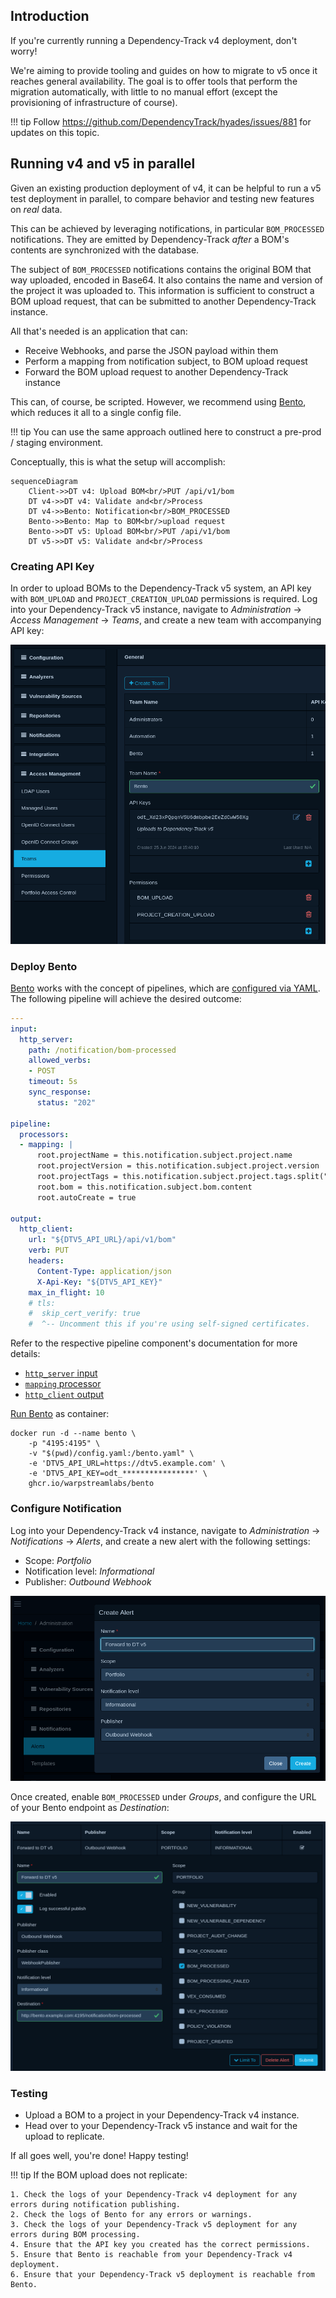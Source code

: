 ## Introduction

If you're currently running a Dependency-Track v4 deployment, don't worry!

We're aiming to provide tooling and guides on how to migrate to v5 once it reaches general availability.
The goal is to offer tools that perform the migration automatically, with little to no manual effort
(except the provisioning of infrastructure of course).

!!! tip
    Follow <https://github.com/DependencyTrack/hyades/issues/881> for updates on this topic.

## Running v4 and v5 in parallel

Given an existing production deployment of v4, it can be helpful to run a v5 test deployment in parallel,
to compare behavior and testing new features on *real* data.

This can be achieved by leveraging notifications, in particular `BOM_PROCESSED` notifications.
They are emitted by Dependency-Track *after* a BOM's contents are synchronized with the database.

The subject of `BOM_PROCESSED` notifications contains the original BOM that way uploaded, encoded in Base64.
It also contains the name and version of the project it was uploaded to. This information is sufficient to 
construct a BOM upload request, that can be submitted to another Dependency-Track instance.

All that's needed is an application that can:

* Receive Webhooks, and parse the JSON payload within them
* Perform a mapping from notification subject, to BOM upload request
* Forward the BOM upload request to another Dependency-Track instance

This can, of course, be scripted. However, we recommend using [Bento], which reduces it all to a single config file.

!!! tip
    You can use the same approach outlined here to construct a pre-prod / staging environment.

Conceptually, this is what the setup will accomplish:

```mermaid
sequenceDiagram
    Client->>DT v4: Upload BOM<br/>PUT /api/v1/bom
    DT v4->>DT v4: Validate and<br/>Process
    DT v4->>Bento: Notification<br/>BOM_PROCESSED
    Bento->>Bento: Map to BOM<br/>upload request
    Bento->>DT v5: Upload BOM<br/>PUT /api/v1/bom
    DT v5->>DT v5: Validate and<br/>Process
```

<!-- TODO: Port instructions from https://github.com/DependencyTrack/hyades/blob/main/scripts/benthos/README.md -->

### Creating API Key

In order to upload BOMs to the Dependency-Track v5 system, an API key with `BOM_UPLOAD` and `PROJECT_CREATION_UPLOAD`
permissions is required. Log into your Dependency-Track v5 instance, navigate to *Administration* -> *Access Management*
-> *Teams*, and create a new team with accompanying API key:

![Creating an API key for Bento in Dependency-Track v5](../images/getting-started/migrating-from-v4_bento-api-key.png)

### Deploy Bento

[Bento] works with the concept of pipelines, which are [configured via YAML](https://warpstreamlabs.github.io/bento/docs/configuration/about).  
The following pipeline will achieve the desired outcome:

```yaml linenums="1"
---
input:
  http_server:
    path: /notification/bom-processed
    allowed_verbs:
    - POST
    timeout: 5s
    sync_response:
      status: "202"

pipeline:
  processors:
  - mapping: |
      root.projectName = this.notification.subject.project.name
      root.projectVersion = this.notification.subject.project.version
      root.projectTags = this.notification.subject.project.tags.split(",").catch([]).map_each(tag -> {"name": tag})
      root.bom = this.notification.subject.bom.content
      root.autoCreate = true

output:
  http_client:
    url: "${DTV5_API_URL}/api/v1/bom"
    verb: PUT
    headers:
      Content-Type: application/json
      X-Api-Key: "${DTV5_API_KEY}"
    max_in_flight: 10
    # tls:
    #  skip_cert_verify: true
    #  ^-- Uncomment this if you're using self-signed certificates.
```

Refer to the respective pipeline component's documentation for more details:

* [`http_server` input](https://warpstreamlabs.github.io/bento/docs/components/inputs/http_server)
* [`mapping` processor](https://warpstreamlabs.github.io/bento/docs/components/processors/mapping)
* [`http_client` output](https://warpstreamlabs.github.io/bento/docs/components/outputs/http_client)

[Run Bento](https://github.com/warpstreamlabs/bento?tab=readme-ov-file#run) as container:

```shell linenums="1"
docker run -d --name bento \
    -p "4195:4195" \
    -v "$(pwd)/config.yaml:/bento.yaml" \
    -e 'DTV5_API_URL=https://dtv5.example.com' \
    -e 'DTV5_API_KEY=odt_****************' \
    ghcr.io/warpstreamlabs/bento
```

### Configure Notification

Log into your Dependency-Track v4 instance, navigate to *Administration* -> *Notifications* -> *Alerts*,
and create a new alert with the following settings:

* Scope: *Portfolio*
* Notification level: *Informational*
* Publisher: *Outbound Webhook*

![Creating a new alert in Dependency-Track v4](../images/getting-started/migrating-from-v4_create-alert.png)

Once created, enable `BOM_PROCESSED` under *Groups*, and configure the URL of your Bento endpoint as *Destination*:

![Configuring the alert in Dependency-Track v4](../images/getting-started/migrating-from-v4_configure-alert.png)

### Testing

* Upload a BOM to a project in your Dependency-Track v4 instance.
* Head over to your Dependency-Track v5 instance and wait for the upload to replicate.

If all goes well, you're done! Happy testing!

!!! tip
    If the BOM upload does not replicate:
    
    1. Check the logs of your Dependency-Track v4 deployment for any errors during notification publishing.
    2. Check the logs of Bento for any errors or warnings.
    3. Check the logs of your Dependency-Track v5 deployment for any errors during BOM processing.
    4. Ensure that the API key you created has the correct permissions.
    5. Ensure that Bento is reachable from your Dependency-Track v4 deployment.
    6. Ensure that your Dependency-Track v5 deployment is reachable from Bento.

[Bento]: https://github.com/warpstreamlabs/bento